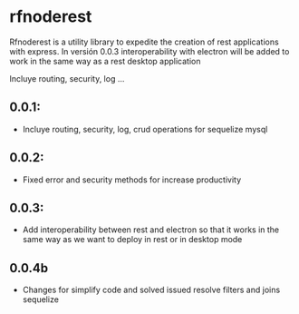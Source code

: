 # rfnoderest
Rfnoderest is a utility library to expedite the creation of rest applications with express. In versión 0.0.3 interoperability with electron will be added to work in the same way as a rest desktop application

Incluye routing, security, log ...

## 0.0.1: 
- Incluye routing, security, log, crud operations for sequelize mysql

## 0.0.2: 
- Fixed error and security methods for increase productivity

## 0.0.3: 
- Add interoperability between rest and electron so that it works in the same way as we want to deploy in rest or in desktop mode

## 0.0.4b 
- Changes for simplify code and solved issued resolve filters and joins sequelize

